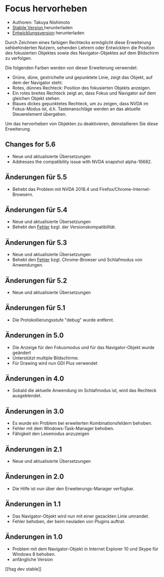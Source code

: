 # Focus hervorheben #

* Authoren: Takuya Nishimoto
* [Stabile Version ][2] herunterladen
* [Entwicklungsversion][1] herunterladen

Durch Zeichnen eines farbigen Rechtecks ermöglicht diese Erweiterung
sehbehinderten Nutzern, sehenden Lehrern oder Entwicklern die Position des
fokusierten Objektes sowie des Navigator-Objektes auf dem Bildschirm zu
verfolgen.

Die folgenden Farben werden von dieser Erweiterung verwendet:

* Grüne, düne, gestrichelte und gepunktete Linie, zeigt das Objekt, auf dem
  der Navigator steht.
* Rotes, dünnes Rechteck: Position des fokusierten Objekts anzeigen.
* Ein rotes breites Rechteck zeigt an, dass Fokus und Navigator auf dem
  gleichen Objekt stehen.
* Blaues dickes gepunktetes Rechteck, um zu zeigen, dass NVDA im Fokus-Modus
  ist, d.h. Tastenanschläge werden an das aktuelle Steuerelement übergeben.

Um das hervorheben von Objekten zu deaktivieren, deinstallieren Sie diese
Erweiterung.

## Changes for 5.6 ##

* Neue und aktualisierte Übersetzungen
* Addresses the compatibility issue with NVDA snapshot alpha-16682.

## Änderungen für 5.5 ##

* Behebt das Problem mit NVDA 2018.4 und Firefox/Chrome-Internet-Browsern.

## Änderungen für 5.4 ##

* Neue und aktualisierte Übersetzungen
* Behebt den [Fehler](https://github.com/nvdajp/focusHighlight/issues/11)
  bzgl. der Versionskompatibilität.

## Änderungen für 5.3 ##

* Neue und aktualisierte Übersetzungen
* Behebt den [Fehler](https://github.com/nvdajp/focusHighlight/issues/10)
  bzgl. Chrome-Browser und Schlafmodus von Anwendungen.

## Änderungen für 5.2 ##

* Neue und aktualisierte Übersetzungen

## Änderungen für 5.1 ##

* Die Protokollierungsstufe "debug"  wurde entfernt.

## Änderungen in 5.0 ##

* Die Anzeige für den Fokusmodus und für das Navigator-Objekt wurde geändert
* Unterstützt multiple Bildschirme.
* Für Drawing wird nun GDI Plus verwendet

## Änderungen in 4.0 ##

* Sobald die aktuelle Anwendung im Schlafmodus ist, wird das Rechteck
  ausgeblendet.

## Änderungen in 3.0 ##

* Es wurde ein Problem bei erweiterten Kombinationsfeldern behoben.
* Fehler mit dem Windows-Task-Manager behoben.
* Fähigkeit den Lesemodus anzuzeigen

## Änderungen in 2.1 ##

* Neue und aktualisierte Übersetzungen

## Änderungen in 2.0 ##

* Die Hilfe ist nun über den Erweiterungs-Manager verfügbar.

## Änderungen in 1.1 ##

* Das Navigator-Objekt wird nun mit einer gezackten Linie umrandet.
* Fehler behoben, der beim neuladen von Plugins auftrat.

## Änderungen in 1.0 ##

* Problem mit dem Navigator-Objekt in Internet Explorer 10 und Skype für
  Windows 8 behoben.
* anfängliche Version


[[!tag dev stable]]

[1]: https://addons.nvda-project.org/files/get.php?file=fh-dev

[2]: https://addons.nvda-project.org/files/get.php?file=fh
